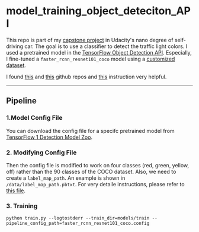 # model_training_object_deteciton_API

This repo is part of my [capstone project](https://github.com/DanWang1230/Capstone_Programming_A_Self_Driving_Car) in Udacity's nano degree of self-driving car. The goal is to use a classifier to detect the traffic light colors. I used a pretrained model in the [TensorFlow Object Detection API](https://github.com/tensorflow/models/tree/master/research/object_detection). Especially, I fine-tuned a `faster_rcnn_resnet101_coco` model using a [customized dataset](https://github.com/DanWang1230/creating_dataset_TFRecord).

I found [this](https://github.com/josehoras/Self-Driving-Car-Nanodegree-Capstone) and [this](https://github.com/vatsl/TrafficLight_Detection-TensorFlowAPI) github repos and [this](https://medium.com/@WuStangDan/step-by-step-tensorflow-object-detection-api-tutorial-part-2-converting-dataset-to-tfrecord-47f24be9248d) instruction very helpful.

---
## Pipeline

### 1.Model Config File

You can download the config file for a specifc pretrained model from [TensorFlow 1 Detection Model Zoo](https://github.com/tensorflow/models/blob/master/research/object_detection/g3doc/tf1_detection_zoo.md).

### 2. Modifying Config File

Then the config file is modified to work on four classes (red, green, yellow, off) rather than the 90 classes of the COCO dataset. Also, we need to create a `label_map_path`. An example is shown in `/data/label_map_path.pbtxt`. For very detaile instructions, please refer to [this file](https://medium.com/@WuStangDan/step-by-step-tensorflow-object-detection-api-tutorial-part-4-training-the-model-68a9e5d5a333).

### 3. Training
```
python train.py --logtostderr --train_dir=models/train --pipeline_config_path=faster_rcnn_resnet101_coco.config
```


